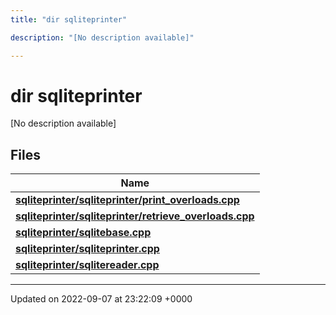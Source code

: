 ```yaml
---
title: "dir sqliteprinter"

description: "[No description available]"

---
```


# dir sqliteprinter

[No description available]

## Files

| Name           |
| -------------- |
| **[sqliteprinter/sqliteprinter/print_overloads.cpp](/documentation/code/files/sqliteprinter_2print__overloads_8cpp/#file-sqliteprinterprint-overloadscpp)**  |
| **[sqliteprinter/sqliteprinter/retrieve_overloads.cpp](/documentation/code/files/sqliteprinter_2retrieve__overloads_8cpp/#file-sqliteprinterretrieve-overloadscpp)**  |
| **[sqliteprinter/sqlitebase.cpp](/documentation/code/files/sqlitebase_8cpp/#file-sqlitebasecpp)**  |
| **[sqliteprinter/sqliteprinter.cpp](/documentation/code/files/sqliteprinter_8cpp/#file-sqliteprintercpp)**  |
| **[sqliteprinter/sqlitereader.cpp](/documentation/code/files/sqlitereader_8cpp/#file-sqlitereadercpp)**  |






-------------------------------

Updated on 2022-09-07 at 23:22:09 +0000
